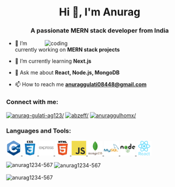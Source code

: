 <h1 align="center">Hi 👋, I'm Anurag</h1>
<h3 align="center">A passionate MERN stack developer from India</h3>
<img align="right" alt="coding" width="400" src="https://cdn.dribbble.com/users/1162077/screenshots/3848914/programmer.gif" >

- 🔭 I’m currently working on **MERN stack projects**

- 🌱 I’m currently learning **Next.js**

- 💬 Ask me about **React, Node.js, MongoDB**

- 📫 How to reach me **anuraggulati08448@gmail.com**

<h3 align="left">Connect with me:</h3>
<p align="left">
<a href="https://linkedin.com/in/anurag-gulati-ag123/" target="blank"><img align="center" src="https://raw.githubusercontent.com/rahuldkjain/github-profile-readme-generator/master/src/images/icons/Social/linked-in-alt.svg" alt="anurag-gulati-ag123/" height="30" width="40" /></a>
<a href="https://www.leetcode.com/abzeff/" target="blank"><img align="center" src="https://raw.githubusercontent.com/rahuldkjain/github-profile-readme-generator/master/src/images/icons/Social/leet-code.svg" alt="abzeff/" height="30" width="40" /></a>
<a href="https://auth.geeksforgeeks.org/user/anuraggulhomx/" target="blank"><img align="center" src="https://raw.githubusercontent.com/rahuldkjain/github-profile-readme-generator/master/src/images/icons/Social/geeks-for-geeks.svg" alt="anuraggulhomx/" height="30" width="40" /></a>
</p>

<h3 align="left">Languages and Tools:</h3>
<p align="left"> <a href="https://www.w3schools.com/cpp/" target="_blank" rel="noreferrer"> <img src="https://raw.githubusercontent.com/devicons/devicon/master/icons/cplusplus/cplusplus-original.svg" alt="cplusplus" width="40" height="40"/> </a> <a href="https://www.w3schools.com/css/" target="_blank" rel="noreferrer"> <img src="https://raw.githubusercontent.com/devicons/devicon/master/icons/css3/css3-original-wordmark.svg" alt="css3" width="40" height="40"/> </a> <a href="https://expressjs.com" target="_blank" rel="noreferrer"> <img src="https://raw.githubusercontent.com/devicons/devicon/master/icons/express/express-original-wordmark.svg" alt="express" width="40" height="40"/> </a> <a href="https://www.w3.org/html/" target="_blank" rel="noreferrer"> <img src="https://raw.githubusercontent.com/devicons/devicon/master/icons/html5/html5-original-wordmark.svg" alt="html5" width="40" height="40"/> </a> <a href="https://developer.mozilla.org/en-US/docs/Web/JavaScript" target="_blank" rel="noreferrer"> <img src="https://raw.githubusercontent.com/devicons/devicon/master/icons/javascript/javascript-original.svg" alt="javascript" width="40" height="40"/> </a> <a href="https://www.mongodb.com/" target="_blank" rel="noreferrer"> <img src="https://raw.githubusercontent.com/devicons/devicon/master/icons/mongodb/mongodb-original-wordmark.svg" alt="mongodb" width="40" height="40"/> </a> <a href="https://www.mysql.com/" target="_blank" rel="noreferrer"> <img src="https://raw.githubusercontent.com/devicons/devicon/master/icons/mysql/mysql-original-wordmark.svg" alt="mysql" width="40" height="40"/> </a> <a href="https://nodejs.org" target="_blank" rel="noreferrer"> <img src="https://raw.githubusercontent.com/devicons/devicon/master/icons/nodejs/nodejs-original-wordmark.svg" alt="nodejs" width="40" height="40"/> </a> <a href="https://reactjs.org/" target="_blank" rel="noreferrer"> <img src="https://raw.githubusercontent.com/devicons/devicon/master/icons/react/react-original-wordmark.svg" alt="react" width="40" height="40"/> </a> </p>

<p><img align="left" src="https://github-readme-stats.vercel.app/api/top-langs?username=anurag1234-567&show_icons=true&locale=en&layout=compact" alt="anurag1234-567" /></p>

<p>&nbsp;<img align="center" src="https://github-readme-stats.vercel.app/api?username=anurag1234-567&show_icons=true&locale=en" alt="anurag1234-567" /></p>

<p><img align="center" src="https://github-readme-streak-stats.herokuapp.com/?user=anurag1234-567&" alt="anurag1234-567" /></p>
